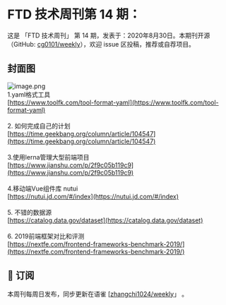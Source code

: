 # FTD 技术周刊第 14 期：
这是 「FTD 技术周刊」 第 14 期，发表于：2020年8月30日。本期刊开源（GitHub: [cg0101/weekly](https://github.com/cg0101/weekly)），欢迎 issue 区投稿，推荐或自荐项目。
## 封面图
![image.png](https://cdn.nlark.com/yuque/0/2020/png/132503/1605583244581-d07cd4d4-d4b6-474d-8841-17ef2c0ccf5e.png#height=720&id=nBLUc&margin=%5Bobject%20Object%5D&name=image.png&originHeight=720&originWidth=1080&originalType=binary&size=1234836&status=done&style=none&width=1080)<br />1.yaml格式工具<br />[https://www.toolfk.com/tool-format-yaml](https://www.toolfk.com/tool-format-yaml)<br />
<br />2. 如何完成自己的计划<br />[https://time.geekbang.org/column/article/104547](https://time.geekbang.org/column/article/104547)<br />
<br />3.使用lerna管理大型前端项目<br />[https://www.jianshu.com/p/2f9c05b119c9](https://www.jianshu.com/p/2f9c05b119c9)<br />
<br />4.移动端Vue组件库 nutui<br />[https://nutui.jd.com/#/index](https://nutui.jd.com/#/index)<br />
<br />5. 不错的数据源<br />[https://catalog.data.gov/dataset](https://catalog.data.gov/dataset)<br />
<br />6. 2019前端框架对比和评测<br />[https://nextfe.com/frontend-frameworks-benchmark-2019/](https://nextfe.com/frontend-frameworks-benchmark-2019/)



## 📅 订阅
本周刊每周日发布，同步更新在语雀 [[zhangchi1024/weekly](https://www.yuque.com/zhangchi1024/weekly)」 。